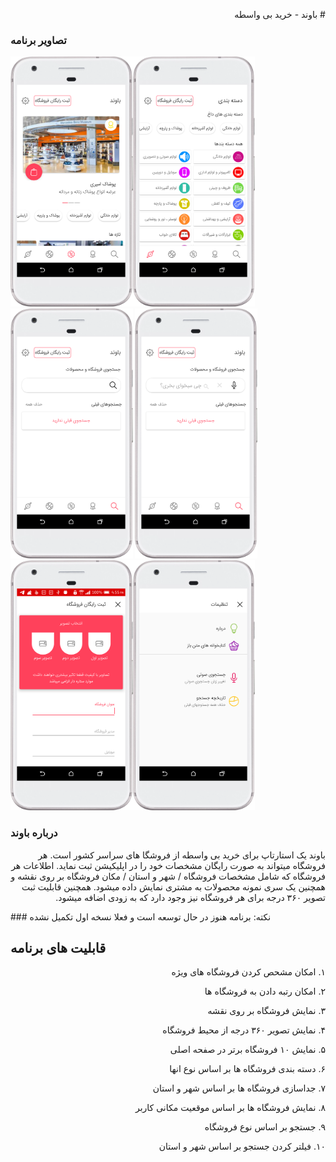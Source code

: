 <p dir='rtl' align='right'> 
# باوند - خرید بی واسطه
</p>

### تصاویر برنامه

<img src="https://github.com/shadmanadman/Bavand/blob/master/screen_captures/device-2019-06-25-165132.png" height="400"><img src="https://github.com/shadmanadman/Bavand/blob/master/screen_captures/device-2019-06-25-165302.png" height="400"> <img src="https://github.com/shadmanadman/Bavand/blob/master/screen_captures/device-2019-06-25-165345.png" height="400"> <img src="https://github.com/shadmanadman/Bavand/blob/master/screen_captures/device-2019-06-25-165432.png" height="400"> <img src="https://github.com/shadmanadman/Bavand/blob/master/screen_captures/device-2019-06-25-165529.png" height="400"><img src="https://github.com/shadmanadman/Bavand/blob/master/screen_captures/device-2019-06-25-165611.png" height="400">

### درباره باوند
<p dir='rtl' align='right'> 
باوند یک استارتاپ برای خرید بی واسطه از فروشگا های سراسر کشور است. هر فروشگاه میتواند به صورت رایگان مشخصات خود را در اپلیکیشن ثبت نماید. اطلاعات هر فروشگاه که شامل مشخصات فروشگاه / شهر و استان / مکان فروشگاه بر روی نقشه و همچنین یک سری نمونه محصولات به مشتری نمایش داده میشود. همچنین قابلیت ثبت تصویر ۳۶۰ درجه برای هر فروشگاه نیز وجود دارد که به زودی اضافه میشود.
</p>
### نکته: برنامه هنوز در حال توسعه است و فعلا نسخه اول تکمیل نشده

## قابلیت های برنامه
<p dir='rtl' align='right'> 
۱. امکان مشحص کردن فروشگاه های ویژه
</p>
<p dir='rtl' align='right'> 
۲. امکان رتبه دادن به فروشگاه ها 
</p>
<p dir='rtl' align='right'> 
۳. نمایش فروشگاه بر روی نقشه
</p>
<p dir='rtl' align='right'> 
۴. نمایش تصویر ۳۶۰ درجه از محیط فروشگاه
</p>
<p dir='rtl' align='right'> 
۵. نمایش ۱۰ فروشگاه برتر در صفحه اصلی
</p>
<p dir='rtl' align='right'> 
۶. دسته بندی فروشگاه ها بر اساس نوع انها
</p>
<p dir='rtl' align='right'>
۷. جداسازی فروشگاه ها بر اساس شهر و استان
</p>
<p dir='rtl' align='right'> 
۸. نمایش فروشگاه ها بر اساس موقعیت مکانی کاربر 
</p>
<p dir='rtl' align='right'> 
۹. جستجو بر اساس نوع فروشگاه
</p>
<p dir='rtl' align='right'> 
۱۰. فیلتر کردن جستجو بر اساس شهر و استان
</p>
